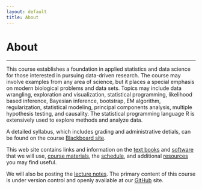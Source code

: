 ```yaml
---
layout: default
title: About
---
```

<h1 class="page-title">About</h1>

---

This course establishes a foundation in applied statistics and data science for those interested in pursuing data-driven research. The course may involve examples from any area of science, but it places a special emphasis on modern biological problems and data sets. Topics may include data wrangling, exploration and visualization, statistical programming, likelihood based inference, Bayesian inference, bootstrap, EM algorithm, regularization, statistical modeling, principal components analysis, multiple hypothesis testing, and causality. The statistical programming language R is extensively used to explore methods and analyze data.  

A detailed syllabus, which includes grading and administrative detials, can be found on the course [Blackboard site](https://blackboard.princeton.edu/webapps/pu-courseredirect-bb_bb60/find.jsp?course_id=QCB508_S2017).  

This web site contains links and information on the [text books](./books/) and [software](./software/) that we will use, [course materials](./course_materials/), the [schedule](./schedule/), and additional [resources](./resources/) you may find useful. 

We will also be posting the [lecture notes](https://github.com/jdstorey/asds/lectures).  The primary content of this course is under version control and openly available at our [GitHub](https://github.com/jdstorey/asds) site.
